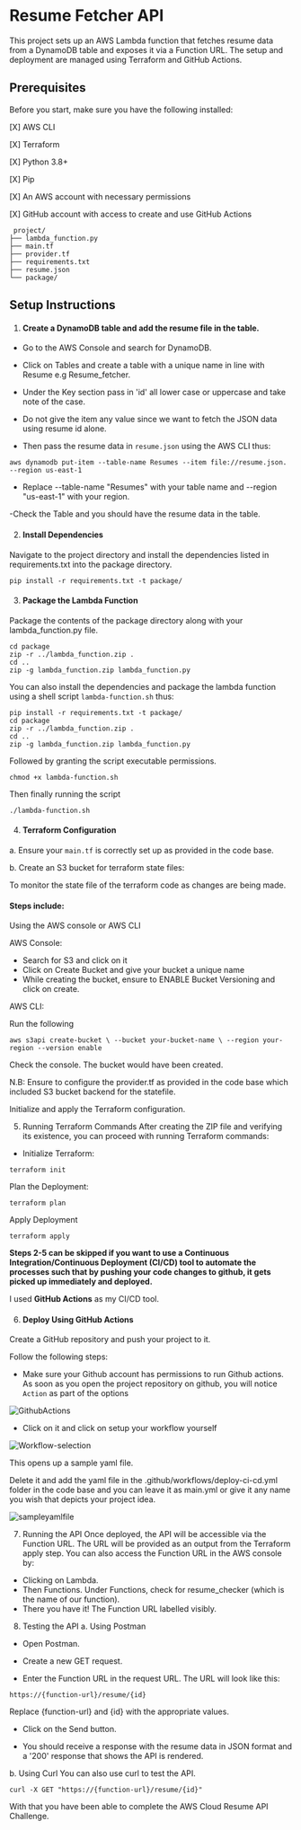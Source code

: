 # Resume Fetcher API
This project sets up an AWS Lambda function that fetches resume data from a DynamoDB table and exposes it via a Function URL. The setup and deployment are managed using Terraform and GitHub Actions.

## Prerequisites
Before you start, make sure you have the following installed:

[X] AWS CLI

[X] Terraform

[X] Python 3.8+

[X] Pip

[X] An AWS account with necessary permissions

[X] GitHub account with access to create and use GitHub Actions
```
 project/
├── lambda_function.py
├── main.tf
├── provider.tf
├── requirements.txt
├── resume.json
└── package/
```
## Setup Instructions

1. #### Create a DynamoDB table and add the resume file in the table.

- Go to the AWS Console and search for DynamoDB.
- Click on Tables and create a table with a unique name in line with Resume e.g Resume_fetcher.

- Under the Key section pass in 'id' all lower case or uppercase and take note of the case.
- Do not give the item any value since we want to fetch the JSON data using resume id alone.
- Then pass the resume data in `resume.json` using the AWS CLI thus:

```
aws dynamodb put-item --table-name Resumes --item file://resume.json. --region us-east-1
```
- Replace --table-name "Resumes" with your table name and --region "us-east-1" with your region.

-Check the Table and you should have the resume data in the table.

2. #### Install Dependencies

Navigate to the project directory and install the dependencies listed in requirements.txt into the package directory.

```
pip install -r requirements.txt -t package/
```


3. #### Package the Lambda Function
Package the contents of the package directory along with your lambda_function.py file.

```
cd package
zip -r ../lambda_function.zip .
cd ..
zip -g lambda_function.zip lambda_function.py
```

You can also install the dependencies and package the lambda function using a shell script `lambda-function.sh` thus:

```
pip install -r requirements.txt -t package/
cd package
zip -r ../lambda_function.zip .
cd ..
zip -g lambda_function.zip lambda_function.py
```
Followed by granting the script executable permissions.

```
chmod +x lambda-function.sh
```

Then finally running the script

```
./lambda-function.sh
```

4. #### Terraform Configuration

a. Ensure your `main.tf` is correctly set up as provided in the code base.

b. Create an S3 bucket for terraform state files:

To monitor the state file of the terraform code as changes are being made.

#### Steps include:

Using the AWS console or AWS CLI

AWS Console:
- Search for S3 and click on it
- Click on Create Bucket and give your bucket a unique name
- While creating the bucket, ensure to ENABLE Bucket Versioning and click on create.

AWS CLI:

Run the following

`aws s3api create-bucket \
--bucket your-bucket-name \
--region your-region
--version enable`


Check the console. The bucket would have been created.

N.B: Ensure to configure the provider.tf as provided in the code base which included S3 bucket backend for the statefile.

Initialize and apply the Terraform configuration.

5. Running Terraform Commands
After creating the ZIP file and verifying its existence, you can proceed with running Terraform commands:

- Initialize Terraform:

```
terraform init
```

Plan the Deployment:

```
terraform plan
```
Apply Deployment
```
terraform apply

```
**Steps 2-5 can be skipped if you want to use a Continuous Integration/Continuous Deployment (CI/CD) tool to automate the processes such that by pushing your code changes to github, it gets picked up  immediately and deployed.**

I used **GitHub Actions** as my CI/CD tool.

6. #### Deploy Using GitHub Actions

Create a GitHub repository and push your project to it. 

Follow the following steps:

- Make sure your Github account has permissions to run Github actions. As soon as you open the project repository on github, you will notice `Action` as part of the options

 ![GithubActions](images/Github-Actions-Icon.png)

- Click on it and click on setup your workflow yourself

![Workflow-selection](images/workflow.png)

This opens up a sample yaml file.

Delete it and add the yaml file in the .github/workflows/deploy-ci-cd.yml folder in the code base and you can leave it as main.yml or give it any name you wish that depicts your project idea.

![sampleyamlfile](images/yamlfile.png)

7. Running the API
Once deployed, the API will be accessible via the Function URL. The URL will be provided as an output from the Terraform apply step.
You can also access the Function URL in the AWS console by:
- Clicking on Lambda.
- Then Functions. Under Functions, check for resume_checker (which is the name of our function). 
- There you have it! The Function URL labelled visibly.

8. Testing the API
a. Using Postman

- Open Postman.

- Create a new GET request.

- Enter the Function URL in the request URL. The URL will look like this:
```
https://{function-url}/resume/{id}

```
Replace {function-url} and {id} with the appropriate values.

- Click on the Send button.

- You should receive a response with the resume data in JSON format and a '200' response that shows the API is rendered.

b. Using Curl
You can also use curl to test the API.

```
curl -X GET "https://{function-url}/resume/{id}"
```
With that you have been able to complete the AWS Cloud Resume API Challenge.

